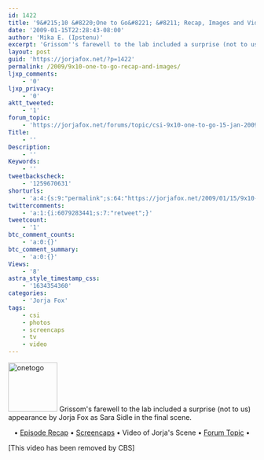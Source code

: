```yaml
---
id: 1422
title: '9&#215;10 &#8220;One to Go&#8221; &#8211; Recap, Images and Video'
date: '2009-01-15T22:28:43-08:00'
author: 'Mika E. (Ipstenu)'
excerpt: 'Grissom''s farewell to the lab included a surprise (not to us) appearance by Jorja Fox as Sara Sidle in the final scene. Partake of a recap, screencaps and a video from "One to Go".'
layout: post
guid: 'https://jorjafox.net/?p=1422'
permalink: /2009/9x10-one-to-go-recap-and-images/
ljxp_comments:
    - '0'
ljxp_privacy:
    - '0'
aktt_tweeted:
    - '1'
forum_topic:
    - 'https://jorjafox.net/forums/topic/csi-9x10-one-to-go-15-jan-2009'
Title:
    - ''
Description:
    - ''
Keywords:
    - ''
tweetbackscheck:
    - '1259670631'
shorturls:
    - 'a:4:{s:9:"permalink";s:64:"https://jorjafox.net/2009/01/15/9x10-one-to-go-recap-and-images/";s:7:"tinyurl";s:25:"http://tinyurl.com/a48kl9";s:4:"isgd";s:18:"http://is.gd/53ZuL";s:5:"bitly";s:20:"http://bit.ly/5FqYK4";}'
twittercomments:
    - 'a:1:{i:6079283441;s:7:"retweet";}'
tweetcount:
    - '1'
btc_comment_counts:
    - 'a:0:{}'
btc_comment_summary:
    - 'a:0:{}'
Views:
    - '8'
astra_style_timestamp_css:
    - '1634354360'
categories:
    - 'Jorja Fox'
tags:
    - csi
    - photos
    - screencaps
    - tv
    - video
---
```


<a href="//static.jorjafox.net/wordpress/2009/02/onetogo.jpg"><img src="//static.jorjafox.net/wordpress/2009/02/onetogo-100x100.jpg" alt="onetogo" title="onetogo" width="100" height="100" class="alignleft size-thumbnail wp-image-1548" /></a>  Grissom's farewell to the lab included a surprise (not to us) appearance by Jorja Fox as Sara Sidle in the final scene.

<center>&bull; <a href="https://jorjafox.net/wiki/One_To_Go">Episode Recap</a> &bull; <a href="https://jorjafox.net/gallery/tv/csi/season09/onetogo/">Screencaps</a> &bull; Video of Jorja's Scene &bull; <a href="https://jorjafox.net/forums/topic/csi-9x10-one-to-go-15-jan-2009">Forum Topic</a> &bull;</center>

[This video has been removed by CBS]